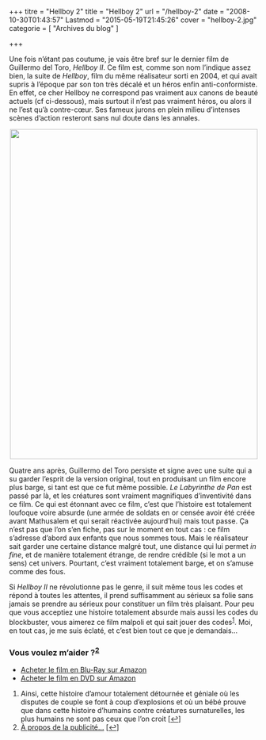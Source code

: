 +++
titre = "Hellboy 2"
title = "Hellboy 2"
url = "/hellboy-2"
date = "2008-10-30T01:43:57"
Lastmod = "2015-05-19T21:45:26"
cover = "hellboy-2.jpg"
categorie = [ "Archives du blog" ]

+++

<p>Une fois n&rsquo;étant pas coutume, je vais être bref sur le dernier film de Guillermo del Toro, <em>Hellboy II</em>. Ce film est, comme son nom l&rsquo;indique assez bien, la suite de <em>Hellboy</em>, film du même réalisateur sorti en 2004, et qui avait supris à l&rsquo;époque par son ton très décalé et un héros enfin anti-conformiste. En effet, ce cher Hellboy ne correspond pas vraiment aux canons de beauté actuels (cf ci-dessous), mais surtout il n&rsquo;est pas vraiment héros, ou alors il ne l&rsquo;est qu&rsquo;à contre-cœur. Ses fameux jurons en plein milieu d&rsquo;intenses scènes d&rsquo;action resteront sans nul doute dans les annales.</p>
<p style="text-align: center;"><a href="http://nicolasfurno.com/blog/wp-content/2008/10/18968273.jpg"><img class="alignnone size-full wp-image-886" title="18968273" src="18968273.jpg" alt="" width="500" height="666" /></a></p>
<p>Quatre ans après, Guillermo del Toro persiste et signe avec une suite qui a su garder l&rsquo;esprit de la version original, tout en produisant un film encore plus barge, si tant est que ce fut même possible.<em> Le Labyrinthe de Pan</em> est passé par là, et les créatures sont vraiment magnifiques d&rsquo;inventivité dans ce film. Ce qui est étonnant avec ce film, c&rsquo;est que l&rsquo;histoire est totalement loufoque voire absurde (une armée de soldats en or censée avoir été créée avant Mathusalem et qui serait réactivée aujourd&rsquo;hui) mais tout passe. Ça n&rsquo;est pas que l&rsquo;on s&rsquo;en fiche, pas sur le moment en tout cas : ce film s&rsquo;adresse d&rsquo;abord aux enfants que nous sommes tous. Mais le réalisateur sait garder une certaine distance malgré tout, une distance qui lui permet <em>in fine</em>, et de manière totalement étrange, de rendre crédible (si le mot a un sens) cet univers. Pourtant, c&rsquo;est vraiment totalement barge, et on s&rsquo;amuse comme des fous.</p>
<p>Si <em>Hellboy II</em> ne révolutionne pas le genre, il suit même tous les codes et répond à toutes les attentes, il prend suffisamment au sérieux sa folie sans jamais se prendre au sérieux pour constituer un film très plaisant. Pour peu que vous acceptiez une histoire totalement absurde mais aussi les codes du blockbuster, vous aimerez ce film malpoli et qui sait jouer des codes<sup><a href="#footnote_0_885" id="identifier_0_885" class="footnote-link footnote-identifier-link" title="Ainsi, cette histoire d&rsquo;amour totalement d&eacute;tourn&eacute;e et g&eacute;niale o&ugrave; les disputes de couple se font &agrave; coup d&rsquo;explosions et o&ugrave; un b&eacute;b&eacute; prouve que dans cette histoire d&rsquo;humains contre cr&eacute;atures surnaturelles, les plus humains ne sont pas ceux que l&rsquo;on croit">1</a></sup>. Moi, en tout cas, je me suis éclaté, et c&rsquo;est bien tout ce que je demandais&#8230;</p>
<p>
<div class="amazon">
<h3>Vous voulez m&rsquo;aider ?<sup><a href="#footnote_1_885" id="identifier_1_885" class="footnote-link footnote-identifier-link" title="&Agrave; propos de la publicit&eacute;&hellip;">2</a></sup></h3>
<ul>
<li><a href="http://www.amazon.fr/gp/product/B001Q4N8VM/ref=as_li_ss_tl?ie=UTF8&#038;tag=leblogdenic07-21&#038;linkCode=as2&#038;camp=1642&#038;creative=19458&#038;creativeASIN=B001Q4N8VM">Acheter le film en Blu-Ray sur Amazon</a></li>
<li><a href="http://www.amazon.fr/gp/product/B001Q4N8V2/ref=as_li_ss_tl?ie=UTF8&#038;tag=leblogdenic07-21&#038;linkCode=as2&#038;camp=1642&#038;creative=19458&#038;creativeASIN=B001Q4N8V2">Acheter le film en DVD sur Amazon</a></li>
</ul>
</div>
<ol class="footnotes"><li id="footnote_0_885" class="footnote">Ainsi, cette histoire d&rsquo;amour totalement détournée et géniale où les disputes de couple se font à coup d&rsquo;explosions et où un bébé prouve que dans cette histoire d&rsquo;humains contre créatures surnaturelles, les plus humains ne sont pas ceux que l&rsquo;on croit [<a href="#identifier_0_885" class="footnote-link footnote-back-link">&#8617;</a>]</li><li id="footnote_1_885" class="footnote"><a href="http://voiretmanger.fr/soutien/">À propos de la publicité…</a> [<a href="#identifier_1_885" class="footnote-link footnote-back-link">&#8617;</a>]</li></ol>
